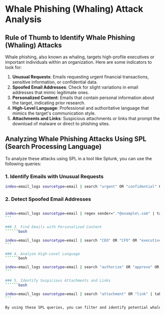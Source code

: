 # Whale Phishing (Whaling) Attack Analysis

## Rule of Thumb to Identify Whale Phishing (Whaling) Attacks

Whale phishing, also known as whaling, targets high-profile executives or important individuals within an organization. Here are some indicators to look for:

1. **Unusual Requests**: Emails requesting urgent financial transactions, sensitive information, or confidential data.
2. **Spoofed Email Addresses**: Check for slight variations in email addresses that mimic legitimate ones.
3. **Personalized Content**: Emails that contain personal information about the target, indicating prior research.
4. **High-Level Language**: Professional and authoritative language that mimics the target's communication style.
5. **Attachments and Links**: Suspicious attachments or links that prompt the download of malware or direct to phishing sites.

## Analyzing Whale Phishing Attacks Using SPL (Search Processing Language)

To analyze these attacks using SPL in a tool like Splunk, you can use the following queries:

### 1. Identify Emails with Unusual Requests
```bash
index=email_logs sourcetype=email | search "urgent" OR "confidential" OR "sensitive" | table _time, sender, recipient, subject, message
```

### 2. Detect Spoofed Email Addresses
``````bash

index=email_logs sourcetype=email | regex sender=".*@example\.com" | table _time, sender, recipient, subject
```

### 3. Find Emails with Personalized Content
``````bash

index=email_logs sourcetype=email | search "CEO" OR "CFO" OR "executive" | table _time, sender, recipient, subject, message
```

### 4. Analyze High-Level Language
``````bash

index=email_logs sourcetype=email | search "authorize" OR "approve" OR "immediate" | table _time, sender, recipient, subject, message
```

### 5. Identify Suspicious Attachments and Links
``````bash

index=email_logs sourcetype=email | search "attachment" OR "link" | table _time, sender, recipient, subject, attachment, link
```

By using these SPL queries, you can filter and identify potential whale phishing attacks and take appropriate actions to mitigate them.